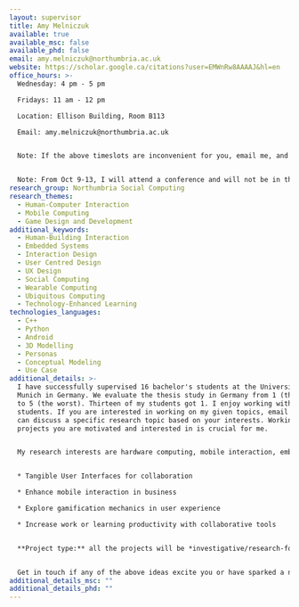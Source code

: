 ```yaml
---
layout: supervisor
title: Amy Melniczuk
available: true
available_msc: false
available_phd: false
email: amy.melniczuk@northumbria.ac.uk
website: https://scholar.google.ca/citations?user=EMWnRw8AAAAJ&hl=en
office_hours: >-
  Wednesday: 4 pm - 5 pm

  Fridays: 11 am - 12 pm

  Location: Ellison Building, Room B113

  Email: amy.melniczuk@northumbria.ac.uk


  Note: If the above timeslots are inconvenient for you, email me, and we can try to make it on another day. In addition, to save you precious time, even though you will come on Mondays and Fridays, it is still good to email me in case I am not in the office for unexpected tasks. 


  Note: From Oct 9-13, I will attend a conference and will not be in the office.
research_group: Northumbria Social Computing
research_themes:
  - Human-Computer Interaction
  - Mobile Computing
  - Game Design and Development
additional_keywords:
  - Human-Building Interaction
  - Embedded Systems
  - Interaction Design
  - User Centred Design
  - UX Design
  - Social Computing
  - Wearable Computing
  - Ubiquitous Computing
  - Technology-Enhanced Learning
technologies_languages:
  - C++
  - Python
  - Android
  - 3D Modelling
  - Personas
  - Conceptual Modeling
  - Use Case
additional_details: >-
  I have successfully supervised 16 bachelor's students at the University of
  Munich in Germany. We evaluate the thesis study in Germany from 1 (the best)
  to 5 (the worst). Thirteen of my students got 1. I enjoy working with my
  students. If you are interested in working on my given topics, email me. We
  can discuss a specific research topic based on your interests. Working on the
  projects you are motivated and interested in is crucial for me. 


  My research interests are hardware computing, mobile interaction, embodied interaction, and collaboration. My current work focuses on designing and developing [tangible user interfaces](https://en.wikipedia.org/wiki/Tangible_user_interface#:~:text=A%20tangible%20user%20interface%20represents,range%20of%20possible%20application%20areas.) to help users interact with the computer more accessible and intuitively. Specifically, I am interested in the following topics:


  * Tangible User Interfaces for collaboration

  * Enhance mobile interaction in business

  * Explore gamification mechanics in user experience

  * Increase work or learning productivity with collaborative tools


  **Project type:** all the projects will be *investigative/research-focused,* you need to build a product and conduct user studies to test your product. The product can be a mobile application, a physical artefact, or a website. 


  Get in touch if any of the above ideas excite you or have sparked a new idea for a Human-Computer Interaction project you would like to discuss with me.
additional_details_msc: ""
additional_details_phd: ""
---
```

